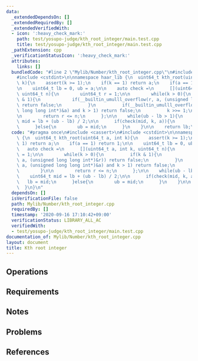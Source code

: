 ```yaml
---
data:
  _extendedDependsOn: []
  _extendedRequiredBy: []
  _extendedVerifiedWith:
  - icon: ':heavy_check_mark:'
    path: test/yosupo-judge/kth_root_integer/main.test.cpp
    title: test/yosupo-judge/kth_root_integer/main.test.cpp
  _pathExtension: cpp
  _verificationStatusIcon: ':heavy_check_mark:'
  attributes:
    links: []
  bundledCode: "#line 2 \"Mylib/Number/kth_root_integer.cpp\"\n#include <cassert>\n\
    #include <cstdint>\n\nnamespace haar_lib {\n  uint64_t kth_root(uint64_t a, int\
    \ k){\n    assert(k >= 1);\n    if(k == 1) return a;\n    if(a == 1) return 1;\n\
    \n    uint64_t lb = 0, ub = a;\n\n    auto check =\n      [](uint64_t a, int k,\
    \ uint64_t n){\n        uint64_t r = 1;\n\n        while(k > 0){\n          if(k\
    \ & 1){\n            if(__builtin_umulll_overflow(r, a, (unsigned long long int*)&r))\
    \ return false;\n          }\n          if(__builtin_umulll_overflow(a, a, (unsigned\
    \ long long int*)&a) and k > 1) return false;\n          k >>= 1;\n        }\n\
    \n        return r <= n;\n      };\n\n    while(ub - lb > 1){\n      uint64_t\
    \ mid = lb + (ub - lb) / 2;\n\n      if(check(mid, k, a)){\n        lb = mid;\n\
    \      }else{\n        ub = mid;\n      }\n    }\n\n    return lb;\n  }\n}\n"
  code: "#pragma once\n#include <cassert>\n#include <cstdint>\n\nnamespace haar_lib\
    \ {\n  uint64_t kth_root(uint64_t a, int k){\n    assert(k >= 1);\n    if(k ==\
    \ 1) return a;\n    if(a == 1) return 1;\n\n    uint64_t lb = 0, ub = a;\n\n \
    \   auto check =\n      [](uint64_t a, int k, uint64_t n){\n        uint64_t r\
    \ = 1;\n\n        while(k > 0){\n          if(k & 1){\n            if(__builtin_umulll_overflow(r,\
    \ a, (unsigned long long int*)&r)) return false;\n          }\n          if(__builtin_umulll_overflow(a,\
    \ a, (unsigned long long int*)&a) and k > 1) return false;\n          k >>= 1;\n\
    \        }\n\n        return r <= n;\n      };\n\n    while(ub - lb > 1){\n  \
    \    uint64_t mid = lb + (ub - lb) / 2;\n\n      if(check(mid, k, a)){\n     \
    \   lb = mid;\n      }else{\n        ub = mid;\n      }\n    }\n\n    return lb;\n\
    \  }\n}\n"
  dependsOn: []
  isVerificationFile: false
  path: Mylib/Number/kth_root_integer.cpp
  requiredBy: []
  timestamp: '2020-09-16 17:10:42+09:00'
  verificationStatus: LIBRARY_ALL_AC
  verifiedWith:
  - test/yosupo-judge/kth_root_integer/main.test.cpp
documentation_of: Mylib/Number/kth_root_integer.cpp
layout: document
title: Kth root integer
---
```


## Operations

## Requirements

## Notes

## Problems

## References
